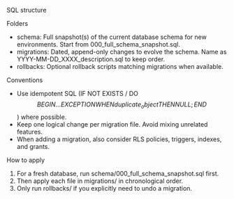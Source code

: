 SQL structure

Folders
- schema: Full snapshot(s) of the current database schema for new environments. Start from 000_full_schema_snapshot.sql.
- migrations: Dated, append-only changes to evolve the schema. Name as YYYY-MM-DD_XXXX_description.sql to keep order.
- rollbacks: Optional rollback scripts matching migrations when available.

Conventions
- Use idempotent SQL (IF NOT EXISTS / DO $$ BEGIN ... EXCEPTION WHEN duplicate_object THEN NULL; END $$) where possible.
- Keep one logical change per migration file. Avoid mixing unrelated features.
- When adding a migration, also consider RLS policies, triggers, indexes, and grants.

How to apply
1) For a fresh database, run schema/000_full_schema_snapshot.sql first.
2) Then apply each file in migrations/ in chronological order.
3) Only run rollbacks/ if you explicitly need to undo a migration.


